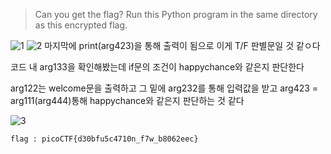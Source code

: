 > Can you get the flag?
> Run this Python program in the same directory as this encrypted flag.

![1](https://github.com/king-raccoon/Yoom/assets/78426205/de779f90-4c17-48f7-ad6f-d901ed5bc160)
![2](https://github.com/king-raccoon/Yoom/assets/78426205/8a767a25-cd4d-42ca-840c-e49deab77bae)
마지막에 print(arg423)을 통해 출력이 됨으로 이게 T/F 판별문일 것 같ㅇ다

코드 내 arg133을 확인해봤는데 if문의 조건이 happychance와 같은지 판단한다

arg122는 welcome문을 출력하고 그 밑에 arg232를 통해 입력값을 받고 arg423 = arg111(arg444)통해 happychance와 같은지 판단하는 것 같다

![3](https://github.com/king-raccoon/Yoom/assets/78426205/7985363f-9f49-4cd3-98e0-6dfdd872883e)

`flag : picoCTF{d30bfu5c4710n_f7w_b8062eec}`
